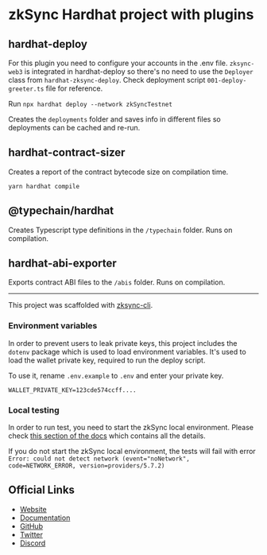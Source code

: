 # zkSync Hardhat project with plugins

## hardhat-deploy

For this plugin you need to configure your accounts in the .env file. `zksync-web3` is integrated in hardhat-deploy so there's no need to use the `Deployer` class from `hardhat-zksync-deploy`. Check deployment script `001-deploy-greeter.ts` file for reference.

Run `npx hardhat deploy --network zkSyncTestnet` 

Creates the `deployments` folder and saves info in different files so deployments can be cached and re-run.

## hardhat-contract-sizer

Creates a report of the contract bytecode size on compilation time.

`yarn hardhat compile`

## @typechain/hardhat

Creates Typescript type definitions in the `/typechain` folder. Runs on compilation.

## hardhat-abi-exporter

Exports contract ABI files to the `/abis` folder. Runs on compilation.


---

This project was scaffolded with [zksync-cli](https://github.com/matter-labs/zksync-cli).



### Environment variables

In order to prevent users to leak private keys, this project includes the `dotenv` package which is used to load environment variables. It's used to load the wallet private key, required to run the deploy script.

To use it, rename `.env.example` to `.env` and enter your private key.

```
WALLET_PRIVATE_KEY=123cde574ccff....
```

### Local testing

In order to run test, you need to start the zkSync local environment. Please check [this section of the docs](https://v2-docs.zksync.io/api/hardhat/testing.html#prerequisites) which contains all the details.

If you do not start the zkSync local environment, the tests will fail with error `Error: could not detect network (event="noNetwork", code=NETWORK_ERROR, version=providers/5.7.2)`

## Official Links

- [Website](https://zksync.io/)
- [Documentation](https://v2-docs.zksync.io/dev/)
- [GitHub](https://github.com/matter-labs)
- [Twitter](https://twitter.com/zksync)
- [Discord](https://discord.gg/nMaPGrDDwk)
